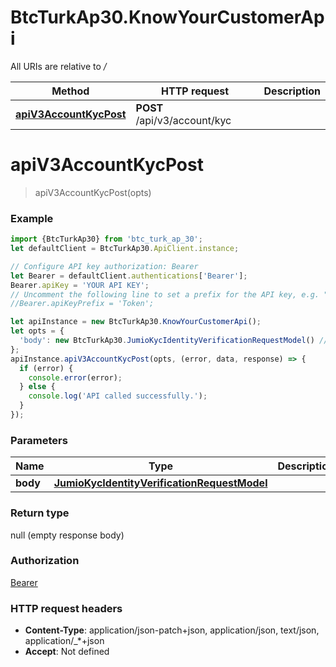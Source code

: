 # BtcTurkAp30.KnowYourCustomerApi

All URIs are relative to */*

Method | HTTP request | Description
------------- | ------------- | -------------
[**apiV3AccountKycPost**](KnowYourCustomerApi.md#apiV3AccountKycPost) | **POST** /api/v3/account/kyc | 

<a name="apiV3AccountKycPost"></a>
# **apiV3AccountKycPost**
> apiV3AccountKycPost(opts)



### Example
```javascript
import {BtcTurkAp30} from 'btc_turk_ap_30';
let defaultClient = BtcTurkAp30.ApiClient.instance;

// Configure API key authorization: Bearer
let Bearer = defaultClient.authentications['Bearer'];
Bearer.apiKey = 'YOUR API KEY';
// Uncomment the following line to set a prefix for the API key, e.g. "Token" (defaults to null)
//Bearer.apiKeyPrefix = 'Token';

let apiInstance = new BtcTurkAp30.KnowYourCustomerApi();
let opts = { 
  'body': new BtcTurkAp30.JumioKycIdentityVerificationRequestModel() // JumioKycIdentityVerificationRequestModel | 
};
apiInstance.apiV3AccountKycPost(opts, (error, data, response) => {
  if (error) {
    console.error(error);
  } else {
    console.log('API called successfully.');
  }
});
```

### Parameters

Name | Type | Description  | Notes
------------- | ------------- | ------------- | -------------
 **body** | [**JumioKycIdentityVerificationRequestModel**](JumioKycIdentityVerificationRequestModel.md)|  | [optional] 

### Return type

null (empty response body)

### Authorization

[Bearer](../README.md#Bearer)

### HTTP request headers

 - **Content-Type**: application/json-patch+json, application/json, text/json, application/_*+json
 - **Accept**: Not defined


